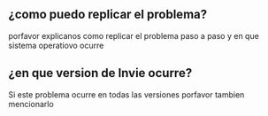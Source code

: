 ## ¿como puedo replicar el problema?
porfavor explicanos como replicar el problema paso a paso y en que sistema operatiovo ocurre
## ¿en que version de Invie ocurre?
Si este problema ocurre en todas las versiones porfavor tambien mencionarlo
